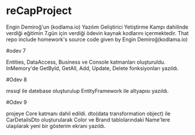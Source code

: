 # reCapProject
Engin Demiroğ'un (kodlama.io) Yazılım Geliştirici Yetiştirme Kampı dahilinde verdiği eğitimin 7.gün için verdiği ödevin kaynak kodlarını içermektedir. That repo include homework's source code given by Engin Demiroğ(kodlama.io)

#odev 7

Entities, DataAccess, Business ve Console katmanları oluşturuldu.
InMemory'de GetById, GetAll, Add, Update, Delete fonksiyonları yazıldı.

#Odev 8

mssql ile datebase oluşturulup EntityFramework ile altyapısı yazıldı.

#Odev 9

projeye Core katmanı dahil edildi.
dto(data transformation object) ile CarDetailsDto oluşturularak Color ve Brand tablolarındaki Name'lere ulaşılarak yeni bir gösterim ekranı yazıldı.
